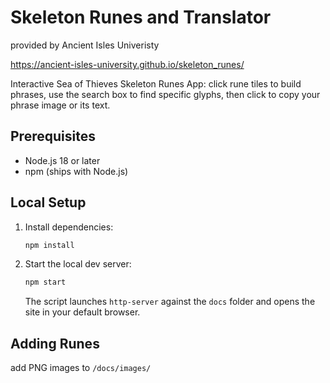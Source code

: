 # Skeleton Runes and Translator
provided by Ancient Isles Univeristy

https://ancient-isles-university.github.io/skeleton_runes/


Interactive Sea of Thieves Skeleton Runes App: click rune tiles to build phrases, use the search box to find specific glyphs, then click to copy your phrase image or its text.

## Prerequisites

- Node.js 18 or later
- npm (ships with Node.js)

## Local Setup

1. Install dependencies:
   ```bash
   npm install
   ```
2. Start the local dev server:
   ```bash
   npm start
   ```
   The script launches `http-server` against the `docs` folder and opens the site in your default browser.

## Adding Runes

add PNG images to `/docs/images/`
